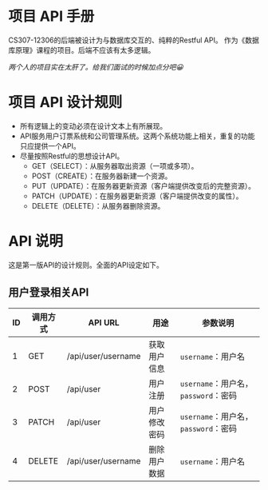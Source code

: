 # 项目 API 手册
CS307-12306的后端被设计为与数据库交互的、纯粹的Restful API。
作为《数据库原理》课程的项目。后端不应该有太多逻辑。

*两个人的项目实在太肝了。给我们面试的时候加点分吧😀️*


# 项目 API 设计规则
- 所有逻辑上的变动必须在设计文本上有所展现。
- API服务用户订票系统和公司管理系统。这两个系统功能上相关，重复的功能只应提供一个API。
- 尽量按照Restful的思想设计API。
    - GET（SELECT）：从服务器取出资源（一项或多项）。
    - POST（CREATE）：在服务器新建一个资源。
    - PUT（UPDATE）：在服务器更新资源（客户端提供改变后的完整资源）。
    - PATCH（UPDATE）：在服务器更新资源（客户端提供改变的属性）。
    - DELETE（DELETE）：从服务器删除资源。

# API 说明
这是第一版API的设计规则。全面的API设定如下。

## 用户登录相关API

| ID   | 调用方式 | API URL              | 用途         | 参数说明                                 |
| ---- | -------- | -------------------- | ------------ | ---------------------------------------- |
| 1    | GET      | /api/user/username | 获取用户信息 | `username`：用户名                       |
| 2    | POST     | /api/user            | 用户注册     | `username`：用户名，`password`：密码 |
| 3    | PATCH    | /api/user            | 用户修改密码 | `username`：用户名，`password`：密码 |
| 4    | DELETE   | /api/user/username | 删除用户数据 | `username`：用户名                       |

